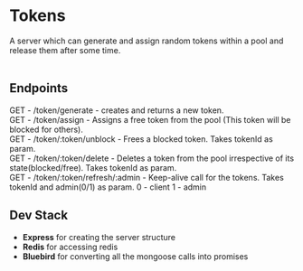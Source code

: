 # Tokens

A server which can generate and assign random tokens within a pool and release
them after some time.<br/><br/>


## Endpoints
GET - /token/generate - creates and returns a new token.<br />
GET - /token/assign - Assigns a free token from the pool (This token will be blocked for others).<br />
GET - /token/:token/unblock - Frees a blocked token. Takes tokenId as param.<br />
GET - /token/:token/delete - Deletes a token from the pool irrespective of its state(blocked/free). Takes tokenId as param.<br />
GET - /token/:token/refresh/:admin - Keep-alive call for the tokens. Takes tokenId and admin(0/1) as param. 0 - client 1 - admin<br />

## Dev Stack
- <b>Express</b> for creating the server structure 
- <b>Redis</b> for accessing redis
- <b>Bluebird</b> for converting all the mongoose calls into promises 
